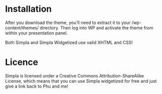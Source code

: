 Installation
==============
After you download the theme, you’ll need to extract it to your /wp-content/themes/ directory. 
Then log into WP and activate the theme from within your presentation panel. 

Both Simpla and Simpla Widgetized use valid XHTML and CSS!

Licence
==========
Simpla is licensed under a Creative Commons Attribution-ShareAlike License, which means 
that you can use Simpla widgetized for free and just give a link back to Phu and me!